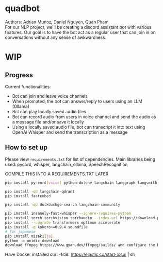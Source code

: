 # quadbot
Authors: Adrian Munoz, Daniel Nguyen, Quan Pham \
For our NLP project, we'll be creating a discord assistant bot with various features. Our goal is to have the bot act as a regular user that can join in on conversations without any sense of awkwardness.

# WIP
## Progress
Current functionalities:
* Bot can join and leave voice channels
* When prompted, the bot can answer/reply to users using an LLM (Ollama)
* Bot can play locally saved audio files
* Bot can record audio from users in voice channel and send the audio as a message file and/or save it locally
* Using a locally saved audio file, bot can transcript it into text using OpenAI Whisper and send the transcription as a message

## How to set up
Please view `requirements.txt` for list of dependencies.
Main libraries being used: pycord, whisper, langchain_ollama, SpeechRecognition


COMPILE THIS INTO A REQUIREMENTS.TXT LATER

```bash
pip install py-cord[voice] python-dotenv langchain langgraph langsmith langchain_ollama langchain-text-splitters langchain-community langchain_elasticsearch

pip install -qU langchain-qdrant
pip install fastembed

pip install -qU duckduckgo-search langchain-community

pip install insanely-fast-whisper --ignore-requires-python
pip install torch torchvision torchaudio --index-url https://download.pytorch.org/whl/cu121
pip install --upgrade transformers optimum accelerate
pip install -q kokoro>=0.9.4 soundfile
# for japanese
pip install misaki[ja]
python -m unidic download
download ffmpeg https://www.gyan.dev/ffmpeg/builds/ and configure the PATH variable to /bin
```

Have Docker installed
curl -fsSL https://elastic.co/start-local | sh

